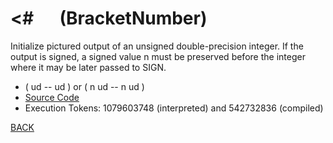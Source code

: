# &lt;# &emsp; (BracketNumber)
Initialize pictured output of an unsigned double-precision integer. If the output is signed, a signed value n must be preserved before the integer where it may be later passed to SIGN.
* ( ud -- ud ) or ( n ud -- n ud )
* [Source Code](../words/core/BracketNumber.cs)
* Execution Tokens: 1079603748 (interpreted) and 542732836 (compiled)


[BACK](builtins.md#BracketNumber)
